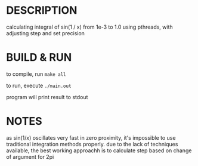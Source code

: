 # DESCRIPTION

calculating integral of sin(1 / x) from 1e-3 to 1.0 using pthreads, with adjusting step and set precision

# BUILD & RUN

to compile, run `make all`

to run, execute `./main.out`

program will print result to stdout

# NOTES

as sin(1/x) oscillates very fast in zero proximity, it's impossible to use traditional integration methods properly. due to the lack of techniques available, the best working approachh is to calculate step based on change of argument for 2pi

